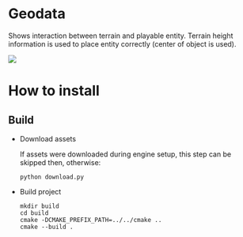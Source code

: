 # Geodata

Shows interaction between terrain and playable entity. Terrain height information is used to place entity correctly (center of object is used).

![](https://media.giphy.com/media/J3qycwARqb4CvRzHPz/giphy.gif)

# How to install

## Build

- Download assets

  If assets were downloaded during engine setup, this step can be skipped then, otherwise:
  ```
  python download.py
  ```
- Build project
  ```
  mkdir build
  cd build
  cmake -DCMAKE_PREFIX_PATH=../../cmake ..
  cmake --build .
  ```